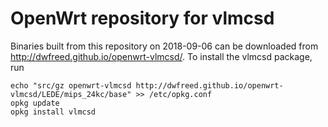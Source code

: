 OpenWrt repository for vlmcsd
========
Binaries built from this repository on 2018-09-06 can be downloaded from http://dwfreed.github.io/openwrt-vlmcsd/.
To install the vlmcsd package, run
```
echo "src/gz openwrt-vlmcsd http://dwfreed.github.io/openwrt-vlmcsd/LEDE/mips_24kc/base" >> /etc/opkg.conf
opkg update
opkg install vlmcsd
```

